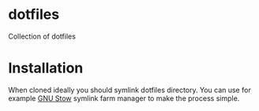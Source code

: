 # dotfiles
Collection of dotfiles

# Installation
When cloned ideally you should symlink dotfiles directory. You can use for example [GNU Stow](https://www.gnu.org/software/stow/) symlink farm manager to make the process simple.
